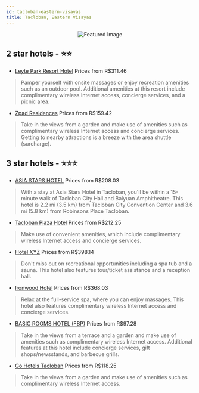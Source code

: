 ```yaml
---
id: tacloban-eastern-visayas
title: Tacloban, Eastern Visayas
---
```


<center><img src="https://i.travelapi.com/hotels/7000000/6540000/6539200/6539107/8facda0a_z.jpg" alt="Featured Image" /></center>


##  2 star hotels - ⭐️⭐️

-    [Leyte Park Resort Hotel](https://us.hurb.com/hotels/tacloban/leyte-park-resort-hotel-JNP-JP770537?cmp=18055) Prices from R$311.46
   > Pamper yourself with onsite massages or enjoy recreation amenities such as an outdoor pool. Additional amenities at this resort include complimentary wireless Internet access, concierge services, and a picnic area.
-    [Zpad Residences](https://us.hurb.com/hotels/tacloban/zpad-residences-JNP-JP872712?cmp=18055) Prices from R$159.42
   > Take in the views from a garden and make use of amenities such as complimentary wireless Internet access and concierge services. Getting to nearby attractions is a breeze with the area shuttle (surcharge).

##  3 star hotels - ⭐️⭐️⭐️

-    [ASIA STARS HOTEL](https://us.hurb.com/hotels/tacloban/asia-stars-hotel-JNP-JP919034?cmp=18055) Prices from R$208.03
   > With a stay at Asia Stars Hotel in Tacloban, you'll be within a 15-minute walk of Tacloban City Hall and Balyuan Amphitheatre. This hotel is 2.2 mi (3.5 km) from Tacloban City Convention Center and 3.6 mi (5.8 km) from Robinsons Place Tacloban.
-    [Tacloban Plaza Hotel](https://us.hurb.com/hotels/tacloban/tacloban-plaza-hotel-JNP-JP833245?cmp=18055) Prices from R$212.25
   > Make use of convenient amenities, which include complimentary wireless Internet access and concierge services.
-    [Hotel XYZ](https://us.hurb.com/hotels/tacloban/hotel-xyz-JNP-JP257758?cmp=18055) Prices from R$398.14
   > Don't miss out on recreational opportunities including a spa tub and a sauna. This hotel also features tour/ticket assistance and a reception hall.
-    [Ironwood Hotel](https://us.hurb.com/hotels/tacloban/ironwood-hotel-JNP-JP421621?cmp=18055) Prices from R$368.03
   > Relax at the full-service spa, where you can enjoy massages. This hotel also features complimentary wireless Internet access and concierge services.
-    [BASIC ROOMS HOTEL (FBP)](https://us.hurb.com/hotels/tacloban/basic-rooms-hotel-fbp-JNP-JP735349?cmp=18055) Prices from R$97.28
   > Take in the views from a terrace and a garden and make use of amenities such as complimentary wireless Internet access. Additional features at this hotel include concierge services, gift shops/newsstands, and barbecue grills.
-    [Go Hotels Tacloban](https://us.hurb.com/hotels/tacloban/go-hotels-tacloban-JNP-JP890494?cmp=18055) Prices from R$118.25
   > Take in the views from a garden and make use of amenities such as complimentary wireless Internet access.
